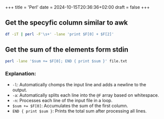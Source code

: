 +++
title = 'Perl'
date = 2024-10-15T20:36:36+02:00
draft = false
+++



## Get the specyfic column similar to awk

```bash
df -iT | perl -F'\s+' -lane 'print $F[0] + $F[2]'
```

## Get the sum of the elements form stdin

```bash
perl -lane '$sum += $F[0]; END { print $sum }' file.txt
```

### Explanation:
- `-l`: Automatically chomps the input line and adds a newline to the output.
- `-a`: Automatically splits each line into the `@F` array based on whitespace.
- `-n`: Processes each line of the input file in a loop.
- `$sum += $F[0]`: Accumulates the sum of the first column.
- `END { print $sum }`: Prints the total sum after processing all lines.


